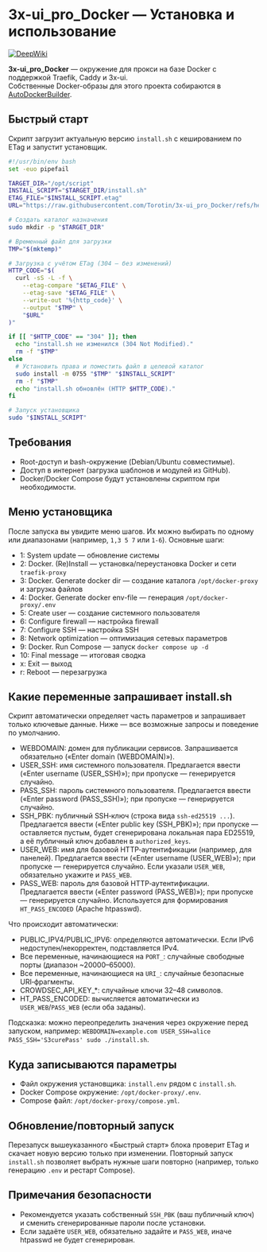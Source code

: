# 3x-ui_pro_Docker — Установка и использование

[![DeepWiki](https://deepwiki.com/badge.svg)](https://deepwiki.com/Torotin/3x-ui_pro_Docker)

**3x-ui_pro_Docker** — окружение для прокси на базе Docker с поддержкой Traefik, Caddy и 3x-ui.  
Собственные Docker-образы для этого проекта собираются в [AutoDockerBuilder](https://github.com/Torotin/AutoDockerBuilder).


## Быстрый старт

Скрипт загрузит актуальную версию `install.sh` с кешированием по ETag и запустит установщик.

```bash
#!/usr/bin/env bash
set -euo pipefail

TARGET_DIR="/opt/script"
INSTALL_SCRIPT="$TARGET_DIR/install.sh"
ETAG_FILE="$INSTALL_SCRIPT.etag"
URL="https://raw.githubusercontent.com/Torotin/3x-ui_pro_Docker/refs/heads/main/script/install.sh"

# Создать каталог назначения
sudo mkdir -p "$TARGET_DIR"

# Временный файл для загрузки
TMP="$(mktemp)"

# Загрузка с учётом ETag (304 — без изменений)
HTTP_CODE="$(
  curl -sS -L -f \
    --etag-compare "$ETAG_FILE" \
    --etag-save "$ETAG_FILE" \
    --write-out '%{http_code}' \
    --output "$TMP" \
    "$URL"
)"

if [[ "$HTTP_CODE" == "304" ]]; then
  echo "install.sh не изменился (304 Not Modified)."
  rm -f "$TMP"
else
  # Установить права и поместить файл в целевой каталог
  sudo install -m 0755 "$TMP" "$INSTALL_SCRIPT"
  rm -f "$TMP"
  echo "install.sh обновлён (HTTP $HTTP_CODE)."
fi

# Запуск установщика
sudo "$INSTALL_SCRIPT"
```

## Требования

- Root-доступ и bash-окружение (Debian/Ubuntu совместимые).
- Доступ в интернет (загрузка шаблонов и модулей из GitHub).
- Docker/Docker Compose будут установлены скриптом при необходимости.

## Меню установщика

После запуска вы увидите меню шагов. Их можно выбирать по одному или диапазонами (например, `1,3 5 7` или `1-6`). Основные шаги:

- 1: System update — обновление системы
- 2: Docker. (Re)Install — установка/переустановка Docker и сети `traefik-proxy`
- 3: Docker. Generate docker dir — создание каталога `/opt/docker-proxy` и загрузка файлов
- 4: Docker. Generate docker env-file — генерация `/opt/docker-proxy/.env`
- 5: Create user — создание системного пользователя
- 6: Configure firewall — настройка firewall
- 7: Configure SSH — настройка SSH
- 8: Network optimization — оптимизация сетевых параметров
- 9: Docker. Run Compose — запуск `docker compose up -d`
- 10: Final message — итоговая сводка
- x: Exit — выход
- r: Reboot — перезагрузка

## Какие переменные запрашивает install.sh

Скрипт автоматически определяет часть параметров и запрашивает только ключевые данные. Ниже — все возможные запросы и поведение по умолчанию.

- WEBDOMAIN: домен для публикации сервисов. Запрашивается обязательно («Enter domain (WEBDOMAIN)»).
- USER_SSH: имя системного пользователя. Предлагается ввести («Enter username (USER_SSH)»); при пропуске — генерируется случайно.
- PASS_SSH: пароль системного пользователя. Предлагается ввести («Enter password (PASS_SSH)»); при пропуске — генерируется случайно.
- SSH_PBK: публичный SSH‑ключ (строка вида `ssh-ed25519 ...`). Предлагается ввести («Enter public key (SSH_PBK)»); при пропуске — оставляется пустым, будет сгенерирована локальная пара ED25519, а её публичный ключ добавлен в `authorized_keys`.
- USER_WEB: имя для базовой HTTP‑аутентификации (например, для панелей). Предлагается ввести («Enter username (USER_WEB)»); при пропуске — генерируется случайно. Если указали `USER_WEB`, обязательно укажите и `PASS_WEB`.
- PASS_WEB: пароль для базовой HTTP‑аутентификации. Предлагается ввести («Enter password (PASS_WEB)»); при пропуске — генерируется случайно. Используется для формирования `HT_PASS_ENCODED` (Apache htpasswd).

Что происходит автоматически:

- PUBLIC_IPV4/PUBLIC_IPV6: определяются автоматически. Если IPv6 недоступен/некорректен, подставляется IPv4.
- Все переменные, начинающиеся на `PORT_`: случайные свободные порты (диапазон ~20000–65000).
- Все переменные, начинающиеся на `URI_`: случайные безопасные URI‑фрагменты.
- CROWDSEC_API_KEY_*: случайные ключи 32–48 символов.
- HT_PASS_ENCODED: вычисляется автоматически из `USER_WEB`/`PASS_WEB` (если оба заданы).

Подсказка: можно переопределить значения через окружение перед запуском, например: `WEBDOMAIN=example.com USER_SSH=alice PASS_SSH='S3curePass' sudo ./install.sh`.

## Куда записываются параметры

- Файл окружения установщика: `install.env` рядом с `install.sh`.
- Docker Compose окружение: `/opt/docker-proxy/.env`.
- Compose файл: `/opt/docker-proxy/compose.yml`.

## Обновление/повторный запуск

Перезапуск вышеуказанного «Быстрый старт» блока проверит ETag и скачает новую версию только при изменении. Повторный запуск `install.sh` позволяет выбрать нужные шаги повторно (например, только генерацию `.env` и рестарт Compose).

## Примечания безопасности

- Рекомендуется указать собственный `SSH_PBK` (ваш публичный ключ) и сменить сгенерированные пароли после установки.
- Если задаёте `USER_WEB`, обязательно задайте и `PASS_WEB`, иначе htpasswd не будет сгенерирован.
